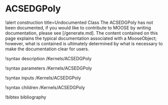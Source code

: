 <!-- MOOSE Documentation Stub: Remove this when content is added. -->

# ACSEDGPoly

!alert construction title=Undocumented Class
The ACSEDGPoly has not been documented, if you would like to contribute to MOOSE by
writing documentation, please see [/generate.md]. The content contained on this page explains
the typical documentation associated with a MooseObject; however, what is contained is ultimately
determined by what is necessary to make the documentation clear for users.

!syntax description /Kernels/ACSEDGPoly

!syntax parameters /Kernels/ACSEDGPoly

!syntax inputs /Kernels/ACSEDGPoly

!syntax children /Kernels/ACSEDGPoly

!bibtex bibliography
